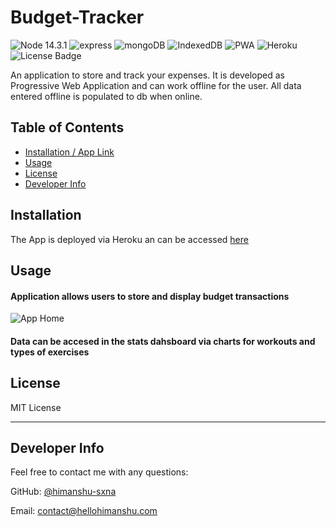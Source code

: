 # Budget-Tracker

![Node 14.3.1](https://img.shields.io/badge/node-14.3.1-orange)
![express](https://img.shields.io/badge/npm-express-orange)
![mongoDB](https://img.shields.io/badge/db-mongoDB-red)
![IndexedDB](https://img.shields.io/badge/offline-IndexedDB-blue)
![PWA](https://img.shields.io/badge/offline-PWA-blue)
![Heroku](https://img.shields.io/badge/deploy-Heroku-orange)
![License Badge](https://img.shields.io/badge/license-MIT-green)

An application to store and track your expenses.
It is developed as  Progressive Web Application and can work offline for the user. 
All data entered offline is populated to db when online. 

## Table of Contents

  - [Installation / App Link](#installation)
  - [Usage](#usage)
  - [License](#license)
  - [Developer Info](#developer-info)

## <a name="installation"></a>Installation

The App is deployed via Heroku an can be accessed [here](https://tranquil-atoll-36609.herokuapp.com/)

## <a name="usage"></a>Usage

#### Application allows users to store and display budget transactions

![App Home](/demo/budget-tracker.png)

#### Data can be accesed in the stats dahsboard via charts for workouts and types of exercises


## <a name="license"></a>License

MIT License

---

## <a name="developer-info"></a>Developer Info

Feel free to contact me with any questions:

GitHub: [@himanshu-sxna](https://github.com/himanshu-sxna)

Email: contact@hellohimanshu.com 
